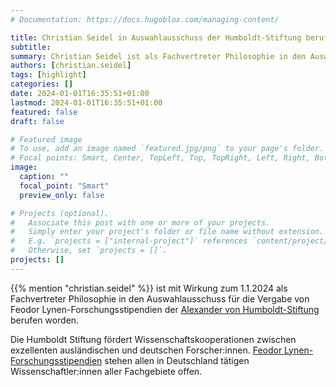 ```yaml
---
# Documentation: https://docs.hugoblox.com/managing-content/

title: Christian Seidel in Auswahlausschuss der Humboldt-Stiftung berufen
subtitle: 
summary: Christian Seidel ist als Fachvertreter Philosophie in den Auswahlausschuss für Feodor Lynen-Forschungsstipendien der [Alexander von Humboldt-Stiftung](https://www.humboldt-foundation.de/) berufen worden. 
authors: [christian.seidel]
tags: [highlight]
categories: []
date: 2024-01-01T16:35:51+01:00
lastmod: 2024-01-01T16:35:51+01:00
featured: false
draft: false

# Featured image
# To use, add an image named `featured.jpg/png` to your page's folder.
# Focal points: Smart, Center, TopLeft, Top, TopRight, Left, Right, BottomLeft, Bottom, BottomRight.
image:
  caption: ""
  focal_point: "Smart"
  preview_only: false

# Projects (optional).
#   Associate this post with one or more of your projects.
#   Simply enter your project's folder or file name without extension.
#   E.g. `projects = ["internal-project"]` references `content/project/deep-learning/index.md`.
#   Otherwise, set `projects = []`.
projects: []
---
```


{{% mention "christian.seidel" %}} ist mit Wirkung zum 1.1.2024 als Fachvertreter Philosophie in den Auswahlausschuss für die Vergabe von Feodor Lynen-Forschungsstipendien der [Alexander von Humboldt-Stiftung](https://www.humboldt-foundation.de/) berufen worden. 

<!--more-->

Die Humboldt Stiftung fördert Wissenschaftskooperationen zwischen exzellenten ausländischen und deutschen Forscher:innen. [Feodor Lynen-Forschungsstipendien](https://www.humboldt-foundation.de/bewerben/foerderprogramme/feodor-lynen-forschungsstipendium) stehen allen in Deutschland tätigen Wissenschaftler:innen aller Fachgebiete offen.